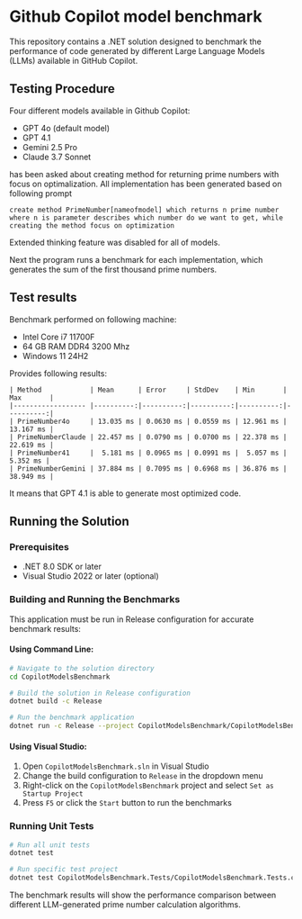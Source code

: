 # Github Copilot model benchmark
This repository contains a .NET solution designed to benchmark the performance of code generated by different Large Language Models (LLMs) available in GitHub Copilot.

## Testing Procedure

Four different models available in Github Copilot:

- GPT 4o (default model)
- GPT 4.1
- Gemini 2.5 Pro
- Claude 3.7 Sonnet

has been asked about creating method for returning prime numbers with focus on optimalization. All implementation has been generated based on following prompt

```
create method PrimeNumber[nameofmodel] which returns n prime number where n is parameter describes which number do we want to get, while creating the method focus on optimization
```

Extended thinking feature was disabled for all of models.

Next the program runs a benchmark for each implementation, which generates the sum of the first thousand prime numbers.

## Test results

Benchmark performed on following machine:

- Intel Core i7 11700F
- 64 GB RAM DDR4 3200 Mhz
- Windows 11 24H2

Provides following results:

```
| Method            | Mean      | Error     | StdDev    | Min       | Max       |
|------------------ |----------:|----------:|----------:|----------:|----------:|
| PrimeNumber4o     | 13.035 ms | 0.0630 ms | 0.0559 ms | 12.961 ms | 13.167 ms |
| PrimeNumberClaude | 22.457 ms | 0.0790 ms | 0.0700 ms | 22.378 ms | 22.619 ms |
| PrimeNumber41     |  5.181 ms | 0.0965 ms | 0.0991 ms |  5.057 ms |  5.352 ms |
| PrimeNumberGemini | 37.884 ms | 0.7095 ms | 0.6968 ms | 36.876 ms | 38.949 ms |
```

It means that GPT 4.1 is able to generate most optimized code.

## Running the Solution

### Prerequisites
- .NET 8.0 SDK or later
- Visual Studio 2022 or later (optional)

### Building and Running the Benchmarks
This application must be run in Release configuration for accurate benchmark results:

#### Using Command Line:
```bash
# Navigate to the solution directory
cd CopilotModelsBenchmark

# Build the solution in Release configuration
dotnet build -c Release

# Run the benchmark application
dotnet run -c Release --project CopilotModelsBenchmark/CopilotModelsBenchmark.csproj
```

#### Using Visual Studio:
1. Open `CopilotModelsBenchmark.sln` in Visual Studio
2. Change the build configuration to `Release` in the dropdown menu
3. Right-click on the `CopilotModelsBenchmark` project and select `Set as Startup Project`
4. Press `F5` or click the `Start` button to run the benchmarks

### Running Unit Tests
```bash
# Run all unit tests
dotnet test

# Run specific test project
dotnet test CopilotModelsBenchmark.Tests/CopilotModelsBenchmark.Tests.csproj
```

The benchmark results will show the performance comparison between different LLM-generated prime number calculation algorithms.

